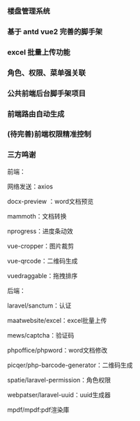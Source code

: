 ### 楼盘管理系统

### 基于 antd vue2 完善的脚手架

### excel 批量上传功能

### 角色、权限、菜单强关联

### 公共前端后台脚手架项目

### 前端路由自动生成

### (待完善)前端权限精准控制

### 三方鸣谢

前端：

网络发送：axios

docx-preview ：word文档预览

mammoth：文档转换

nprogress：进度条动效

vue-cropper：图片裁剪

vue-qrcode：二维码生成

vuedraggable：拖拽排序

后端：

laravel/sanctum：认证

maatwebsite/excel：excel批量上传

mews/captcha：验证码

phpoffice/phpword：word文档修改

picqer/php-barcode-generator：二维码生成

spatie/laravel-permission：角色权限

webpatser/laravel-uuid：uuid生成器

mpdf/mpdf:pdf渲染庫